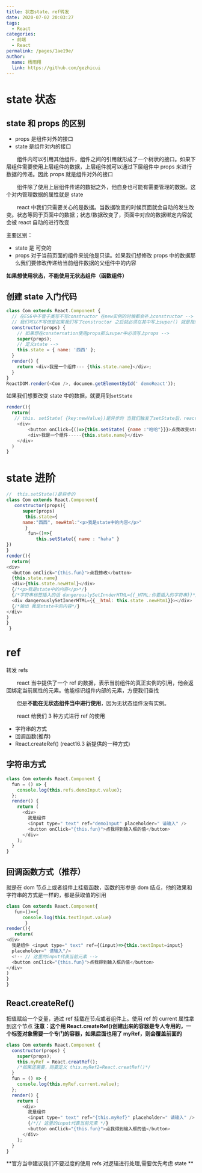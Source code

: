 ```yaml
---
title: 状态state、ref转发
date: 2020-07-02 20:03:27
tags:
  - React
categories:
  - 前端
  - React
permalink: /pages/1ae19e/
author:
  name: 杨雨翔
  link: https://github.com/gezhicui
---
```


# state 状态

## state 和 props 的区别

- props 是组件对外的接口
- state 是组件对内的接口

&emsp;&emsp;组件内可以引用其他组件，组件之间的引用就形成了一个树状的接口。如果下层组件需要使用上层组件的数据，上层组件就可以通过下层组件中 props 来进行数据的传递。因此 props 就是组件对外的接口

&emsp;&emsp;组件除了使用上层组件传递的数据之外，他自身也可能有需要管理的数据。这个对内管理数据的属性就是 state

&emsp;&emsp;react 中我们只需要关心的是数据。当数据改变的时候页面就会自动的发生改变。状态等同于页面中的数据；状态/数据改变了，页面中对应的数据绑定内容就会被 react 自动的进行改变

主要区别：

- state 是 可变的
- props 对于当前页面的组件来说他是只读。如果我们想修改 props 中的数据那么我们要修改传递给当前组件数据的父组件中的内容

**如果想使用状态，不能使用无状态组件（函数组件）**

## 创建 state 入门代码

```js
class Com extends React.Component {
  // 在ES6中不管子类写不写constructor 在new实例的时候都会补上constructor -->
  // 我们可以不写但是如果我们写了constructor 之后就必须在其中写上super() 就是指向父类的构造方法 -->
  constructor(props) {
    // 如果想在consternation使用props那么super中必须写上props -->
    super(props);
    // 定义state -->
    this.state = { name: '西西' };
  }
  render() {
    return <div>我是一个组件--- {this.state.name}</div>;
  }
}
ReactDOM.render(<Com />, documen.getElementById(' demoReact'));
```

如果我们想要改变 state 中的数据，就要用到`setState`

```js
render(){
  return(
   // this. setState( {key:newValue})是异步的 当我们触发了setState后，react就会自动的触发render进行数据的渲染 -->
    <div>
        <button onClick={()=>{this.setState( {name :"哈哈"}}}>点我改变state的数据 </button>
        <div>我是一个组件-----{this.state.name}</div>
    </div>
  )
}
```

# state 进阶

```js
//  this.setState()是异步的
class Com extends React.Component{
   constructor(props){
      super(props)
       this.state={
      name:"西西", newHtml:"<p>我是state中的内容</p>"
       }
        fun=()=>{
           this.setState({ name : "haha" }
})
}
render(){
  return(
<div>
  <button onClick="{this.fun}">点我修改</button>
  {this.state.name}
  <div>{this.state.newHtml}</div>
  {/*<p>我是state中的内容</p>*/}
  {/*字符串标签插入的话 dangerouslySetInnderHTML={{_HTML:你要插入的字符串}}*/}
  <div dangerouslySetInnerHTML={{__html: this.state .newHtm1}}></div>
  {/*输出 我是state中的内容*/}
</div>
)
}
 }
```

# ref

转发 refs

&emsp;&emsp;react 当中提供了一个 ref 的数据，表示当前组件的真正实例的引用，他会返回绑定当前属性的元素。他能标识组件内部的元素，方便我们查找

&emsp;&emsp;但是**不能在无状态组件当中进行使用**，因为无状态组件没有实例。

&emsp;&emsp;react 给我们 3 种方式进行 ref 的使用

- 字符串的方式
- 回调函数(推荐)
- React.createRef() (react16.3 新提供的一种方式)

## 字符串方式

```js
class Com extends React.Component {
  fun = () => {
    console.log(this.refs.demoInput.value);
  };
  render() {
    return (
      <div>
        我是组件
        <input type=" text" ref="demoInput" placeholder=" 请输入" />
        <button onClick="{this.fun}">点我得到输入框的值</button>
      </div>
    );
  }
}
```

## 回调函数方式（推荐）

就是在 dom 节点上或者组件上挂载函数，函数的形参是 dom 结点，他的效果和字符串的方式是一样的，都是获取值的引用

```js
class Com extends React.Component{
   fun=()=>{
      console.log(this.textInput.value)
       }
render(){
   return(
<div>
  我是组件 <input type=" text" ref={(input)=>{this.textInput=input}
  placeholder=" 请输入"/>
  <!-- // 这里的input代表当前元素 -->
  <button onClick="{this.fun}">点我得到输入框的值</button>
</div>
)
}
}
```

## React.createRef()

把值赋给一个变量，通过 ref 挂载在节点或者组件上。使用 ref 的 current 属性拿到这个节点
**注意：这个用 React.createRef()创建出来的容器是专人专用的，一个标签对象需要一个专门的容器，如果后面也用了 myRef，则会覆盖前面的**

```js
class Com extends React.Component {
  constructor(props) {
    super(props);
    this.myRef = React.creatRef();
    /*如果还需要，则要定义 this.myRef2=React.creatRef()*/
  }
  fun = () => {
    console.log(this.myRef.current.value);
  };
  render() {
    return (
      <div>
        我是组件
        <input type=" text" ref="{this.myRef}" placeholder=" 请输入" />
        {/*// 这里的input代表当前元素 */}
        <button onClick="{this.fun}">点我得到输入框的值</button>
      </div>
    );
  }
}
```

**官方当中建议我们不要过度的使用 refs 对逻辑进行处理,需要优先考虑 state
**
